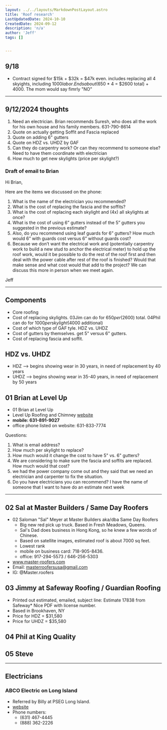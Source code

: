 ```yaml
---
layout: ../../layouts/MarkdownPostLayout.astro
title: 'Roof research'
LastUpdatedDate: 2024-10-10
CreatedDate: 2024-09-12
description: 'n/a'
author: 'Jeff'
tags: []


---
```


## 9/18
* Contract signed for $15k + $32k = $47k even. includes replacing all 4 skyights, including $1000 labor. Ends about ($650 * 4 = $2600 total) + 4000. The mom would say fimrly "NO"



***

## 9/12/2024 thoughts

1. Need an electrician. Brian recommends Suresh, who does all the work for his own house and his family members. 631-790-8614
1. Quote on actually getting Soffit and Fascia replaced
1. Quote on adding 6" gutters
1. Quote on HDZ vs. UHDZ by GAF
1. Can they do carpentry work? Or can they recommend to someone else? Need to have them coordinate with electrician
1. How much to get new skylights (price per skylight?)


### Draft of email to Brian

Hi Brian,

Here are the items we discussed on the phone:
1. What is the name of the electrician you recommended?
1. What is the cost of replacing the fascia and the soffits?
1. What is the cost of replacing each skylight and (4x) all skylights at once?
1. What is the cost of using 6” gutters instead of the 5” gutters you suggested in the previous estimate? 
1. Also, do you recommend using leaf guards for 6” gutters? How much would 6” with guards cost versus 6” without guards cost? 
1. Because we don’t want the electrical work and (potentially carpentry work to build a new stud to anchor the electrical meter) to hold up the roof work, would it be possible to do the rest of the roof first and then deal with the power cable after rest of the roof is finished? Would that make sense and what cost would that add to the project? We can discuss this more in person when we meet again.

Jeff



***



## Components
* Core roofing
* Cost of replacing skylights. 03Jim can do for $650 per ($2600) total. 04Phil can do for $1000 per skylight ($4000 additional)
* Cost of which type of GAF tyle. HDZ vs. UHDZ
* Cost of gutters by themselves. get 5" versus 6" gutters.
* Cost of replacing fascia and soffit.


## HDZ vs. UHDZ
* HDZ --> begins showing wear in 30 years, in need of replacement by 40 years
* UHDZ --> begins showing wear in 35-40 years, in need of replacement by 50 years


## 01 Brian at Level Up
* 01 Brian at Level Up
* Level Up Roofing and Chimney [website](https://leveluproofingandchimney.com/)
* **mobile: 631-891-9027**
* office phone listed on website: 631-833-7774

Questions:

1. What is email address?
1. How much per skylight to replace?
1. How much would it change the cost to have 5" vs. 6" gutters?
1. We are considering to make sure the fascia and soffits are replaced. How much would that cost?
1. we had the power company come out and they said that we need an electrician and carpenter to fix the situation.
1. Do you have electricians you can recommend? I have the name of someone that I want to have do an estimate next week


***

## 02 Sal at Master Builders / Same Day Roofers
* 02 Saloman "Sal" Meyer at Master Builders aka/dba Same Day Roofers
	* Big new red pick up truck. Based in Fresh Meadows, Queens.
	* Sal's Dad does business in Hong Kong, so he knew a few words of Chinese.
	* Based on satellite images, estimated roof is about 7000 sq feet.
	* Lowest rank
	* mobile on business card: 718-905-8436. 
	* office: 917-294-5573 / 646-256-5303
* www.master-roofers.com
* Email: masterroofersusa@gmail.com
* IG: @Master.roofers

## 03 Jimmy at Safeway Roofing / Guardian Roofing
* Printed out estimated, emailed, subject line: Estimate 17838 from Safeway* Nice PDF with license number.
* Based in Brookhaven, NY
* Price for HDZ = $31,580
* Price for UHDZ = $35,580

## 04 Phil at King Quality

## 05 Steve

***

## Electricians
### ABCO Electric on Long Island
* Referred by Billy at PSEG Long Island.
* [website](https://www.abcoelectricli.com)
* Phone numbers: 
    * (631) 467-4445
    * (888) 362-2226 
